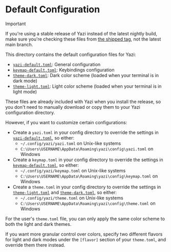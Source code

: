 # Default Configuration

> [!IMPORTANT]
> If you're using a stable release of Yazi instead of the latest nightly build, make sure you're checking these files from [the shipped tag][shipped], not the latest main branch.

This directory contains the default configuration files for Yazi:

- [`yazi-default.toml`][yazi-default]: General configuration
- [`keymap-default.toml`][keymap-default]: Keybindings configuration
- [`theme-dark.toml`][theme-dark]: Dark color scheme (loaded when your terminal is in dark mode)
- [`theme-light.toml`][theme-light]: Light color scheme (loaded when your terminal is in light mode)

These files are already included with Yazi when you install the release, so you don't need to manually download or copy them to your Yazi configuration directory.

However, if you want to customize certain configurations:

- Create a `yazi.toml` in your config directory to override the settings in [`yazi-default.toml`][yazi-default], so either:
  - `~/.config/yazi/yazi.toml` on Unix-like systems
  - `C:\Users\USERNAME\AppData\Roaming\yazi\config\yazi.toml` on Windows
- Create a `keymap.toml` in your config directory to override the settings in [`keymap-default.toml`][keymap-default], so either:
  - `~/.config/yazi/keymap.toml` on Unix-like systems
  - `C:\Users\USERNAME\AppData\Roaming\yazi\config\keymap.toml` on Windows
- Create a `theme.toml` in your config directory to override the settings in [`theme-light.toml`][theme-light] and [`theme-dark.toml`][theme-dark], so either:
  - `~/.config/yazi/theme.toml` on Unix-like systems
  - `C:\Users\USERNAME\AppData\Roaming\yazi\config\theme.toml` on Windows

For the user's `theme.toml` file, you can only apply the same color scheme to both the light and dark themes.

If you want more granular control over colors, specify two different flavors for light and dark modes under the `[flavor]` section of your `theme.toml`, and override them there instead.

[shipped]: https://github.com/sxyazi/yazi/tree/shipped
[yazi-default]: yazi-default.toml
[keymap-default]: keymap-default.toml
[theme-dark]: theme-dark.toml
[theme-light]: theme-light.toml
